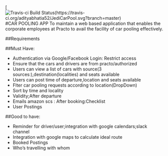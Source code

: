[![Travis-ci Build Status(https://travis-ci.org/adityabhatia52/JediCarPool.svg?branch=master)](https://travis-ci.org/adityabhatia52/JediCarPool)
#CAR POOLING APP
To maintain a web based application that enables the corporate employees at Practo to avail the facility of car pooling effectively.

##Requirements

##Must Have:

* Authentication via Google/Facebook Login: Restrict access
* Ensure that the cars and drivers are from practo/authorized
* Users can view a list of cars with source(3 sources:),destination(localities) and seats available
* Users can post time of departure,location and seats available
* Flter car pooling requests according to location(DropDown) 
* Sort by time and locality
* Validity;After departure
* Emails amazon scs : After booking:Checklist
* User Postings

##Good to have:
* Reminder for driver/user;integration with google calendars;slack channel
* Integration with google maps to calculate ideal route
* Booked Postings
* Who’s travelling with whom

